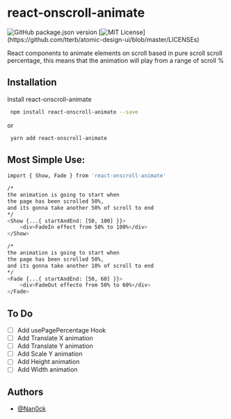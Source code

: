 
# react-onscroll-animate
![GitHub package.json version](https://img.shields.io/github/package-json/v/nan0ck/react-onscroll-animate)
[![MIT License](https://img.shields.io/apm/l/atomic-design-ui.svg?)](https://github.com/tterb/atomic-design-ui/blob/master/LICENSEs)

React components to animate elements on scroll based in pure scroll scroll percentage, this means that the animation will play from a range of scroll %

## Installation

Install react-onscroll-animate

```bash
 npm install react-onscroll-animate --save
```
or 
```bash
 yarn add react-onscroll-animate 
```
## Most Simple Use:
```bash
import { Show, Fade } from 'react-onscroll-animate'

/* 
the animation is going to start when
the page has been scrolled 50%, 
and its gonna take another 50% of scroll to end 
*/
<Show {...{ startAndEnd: [50, 100] }}>
    <div>FadeIn effect from 50% to 100%</div>
</Show>

/* 
the animation is going to start when
the page has been scrolled 50%, 
and its gonna take another 10% of scroll to end 
*/
<Fade {...{ startAndEnd: [50, 60] }}>
    <div>FadeOut effecto from 50% to 60%</div>
</Fade>
```

## To Do

- [ ]  Add usePagePercentage Hook
- [ ]  Add Translate X animation
- [ ]  Add Translate Y animation 
- [ ]  Add Scale Y animation 
- [ ]  Add Height animation 
- [ ]  Add Width  animation 

## Authors

- [@Nan0ck](https://github.com/Nan0ck)

